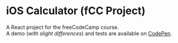 # iOS Calculator (fCC Project)
A React project for the freeCodeCamp course.  
A demo (*with slight differences*) and tests are available on [CodePen](https://codepen.io/AlexGlan/pen/VwONqwv).